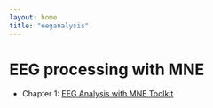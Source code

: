 ```yaml
---
layout: home
title: "eeganalysis"
---
```


# EEG processing with MNE

- Chapter 1: [EEG Analysis with MNE Toolkit](EEGAnalysis/eegmne.html)

